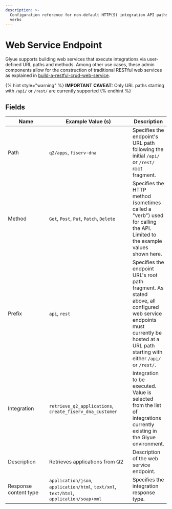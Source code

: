 ```yaml
---
description: >-
  Configuration reference for non-default HTTP(S) integration API paths and
  verbs
---
```


# Web Service Endpoint

Glyue supports building web services that execute integrations via user-defined URL paths and methods.  Among other use cases, these admin components allow for the construction of traditional RESTful web services as explained in [build-a-restful-crud-web-service](../../how-to-guides/build-a-restful-crud-web-service/ "mention").

{% hint style="warning" %}
**IMPORTANT CAVEAT:**  Only URL paths starting with `/api/` or `/rest/` are currently supported
{% endhint %}

## Fields

<table><thead><tr><th width="179">Name</th><th width="323">Example Value (s)</th><th>Description</th></tr></thead><tbody><tr><td>Path</td><td><code>q2/apps</code>, <code>fiserv-dna</code></td><td>Specifies the endpoint's URL path following the initial <code>/api/</code> or <code>/rest/</code> root fragment. </td></tr><tr><td>Method</td><td><code>Get</code>, <code>Post</code>, <code>Put</code>, <code>Patch</code>, <code>Delete</code></td><td>Specifies the HTTP method (sometimes called a "verb") used for calling the API.  Limited to the example values shown here.</td></tr><tr><td>Prefix</td><td><code>api</code>, <code>rest</code></td><td>Specifies the endpoint URL's root path fragment.  As stated above, all configured web service endpoints must currently be hosted at a URL path starting with either <code>/api/</code> or <code>/rest/</code>.</td></tr><tr><td>Integration</td><td><code>retrieve_q2_applications</code>, <code>create_fiserv_dna_customer</code></td><td>Integration to be executed.  Value is selected from the list of integrations currently existing in the Glyue environment.</td></tr><tr><td>Description</td><td>Retrieves applications from Q2</td><td>Description of the web service endpoint.</td></tr><tr><td>Response content type</td><td><code>application/json</code>, <code>application/html</code>, <code>text/xml</code>, <code>text/html</code>, <code>application/soap+xml</code></td><td>Specifies the integration response type. </td></tr></tbody></table>
